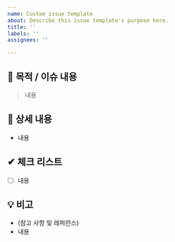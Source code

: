 ```yaml
---
name: Custom issue template
about: Describe this issue template's purpose here.
title: ''
labels: ''
assignees: ''

---
```


## 📌 목적 / 이슈 내용

> 내용

## 📝 상세 내용

- 내용

## ✔ 체크 리스트

- [ ] 내용

## 💡 비고

- (참고 사항 및 레퍼런스)
- 내용
